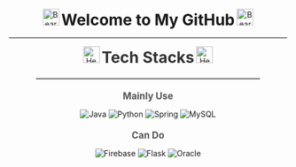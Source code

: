 <!-- Welcome Section -->
<p align="center">
  <img src="https://raw.githubusercontent.com/Tarikul-Islam-Anik/Animated-Fluent-Emojis/master/Emojis/Animals/Bear.png" alt="Bear" width="30" height="30" />
  <strong style="font-size: 2em;">Welcome to My GitHub</strong>
  <img src="https://raw.githubusercontent.com/Tarikul-Islam-Anik/Animated-Fluent-Emojis/master/Emojis/Animals/Bear.png" alt="Bear" width="30" height="30" />
</p>

<hr style="border: 1px solid #eee;"/>

<!-- Tech Stacks Section -->
<div align="center">
  <p>
    <img src="https://raw.githubusercontent.com/Tarikul-Islam-Anik/Animated-Fluent-Emojis/master/Emojis/Smilies/Heart%20Decoration.png" alt="Heart Decoration" width="30" height="30" />
    <strong style="font-size: 2em; color: #333;">Tech Stacks</strong>
    <img src="https://raw.githubusercontent.com/Tarikul-Islam-Anik/Animated-Fluent-Emojis/master/Emojis/Smilies/Heart%20Decoration.png" alt="Heart Decoration" width="30" height="30" />
  </p>
  
  <hr style="border: 1px solid #ddd; width: 80%; margin: 20px auto;"/>
  
  <div style="margin-bottom: 20px;">
    <p><strong style="font-size: 1.2em; color: #555;">Mainly Use</strong></p>
    <div>
      <img src="https://img.shields.io/badge/java-007396?style=flat&logo=java&logoColor=white" alt="Java" />
      <img src="https://img.shields.io/badge/python-3776AB?style=flat&logo=python&logoColor=white" alt="Python" />
      <img src="https://img.shields.io/badge/spring-6DB33F?style=flat&logo=spring&logoColor=white" alt="Spring" />
      <img src="https://img.shields.io/badge/mysql-4479A1?style=flat&logo=mysql&logoColor=white" alt="MySQL" />
    </div>
  </div>
  
  <div>
    <p><strong style="font-size: 1.2em; color: #555;">Can Do</strong></p>
    <div>
      <img src="https://img.shields.io/badge/firebase-FFCA28?style=flat&logo=firebase&logoColor=white" alt="Firebase" />
      <img src="https://img.shields.io/badge/flask-000000?style=flat&logo=flask&logoColor=white" alt="Flask" />
      <img src="https://img.shields.io/badge/oracle-F80000?style=flat&logo=oracle&logoColor=white" alt="Oracle" />
    </div>
  </div>
</div>
